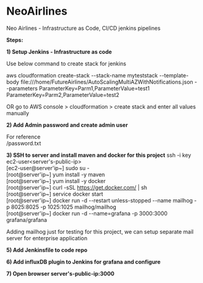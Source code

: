 # NeoAirlines <br/>
Neo Airlines - Infrastructure as Code, CI/CD jenkins pipelines <br/>

**Steps:** 
<br/>

**1) Setup Jenkins - Infrastructure as code** <br/>

Use below command to create stack for jenkins  <br/>

aws cloudformation create-stack --stack-name myteststack --template-body file:///home/FutureAirlines/AutoScalingMultiAZWithNotifications.json --parameters ParameterKey=Parm1,ParameterValue=test1 ParameterKey=Parm2,ParameterValue=test2

OR go to AWS console > cloudformation > create stack and enter all values manually <br/>

**2) Add Admin password and create admin user** <br/>

For reference <br/>
<Load balancer url>/password.txt  <br/>
  

**3) SSH to server and install maven and docker for this project**
ssh -i key ec2-user<server's-public-ip> <br/>
[ec2-user@server'ip~] sudo su - <br/>
[root@server'ip~] yum install -y maven  <br/>
[root@server'ip~] yum install -y docker <br/>
[root@server'ip~] curl -sSL https://get.docker.com/ | sh <br/>
[root@server'ip~] service docker start <br/>
[root@server'ip~] docker run -d --restart unless-stopped --name mailhog -p 8025:8025 -p 1025:1025 mailhog/mailhog <br/>
[root@server'ip~] docker run -d --name=grafana -p 3000:3000 grafana/grafana <br/>

Adding mailhog just for testing for this project, we can setup separate mail server for enterprise application <br/>

**5) Add Jenkinsfile to code repo** <br/>

**6) Add influxDB plugin to Jenkins for grafana and configure** 
<br/>

**7) Open browser server's-public-ip:3000**



